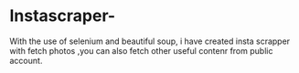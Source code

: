 # Instascraper-
With the use of selenium and beautiful soup, i have  created insta scrapper with fetch photos ,you can also fetch other useful contenr from public account.
